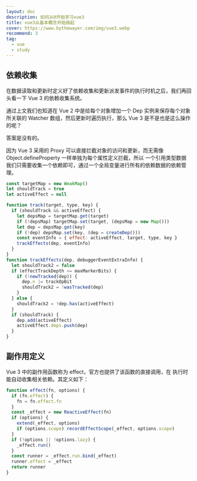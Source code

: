 ```yaml
---
layout: doc
description: 如何从0开始学习vue3
title: vue3从基本概念开始搞起
cover: https://www.bythewayer.com/img/vue3.webp
recommend: 3
tag:
  - vue
  - study
---
```


## 依赖收集

在数据读取和更新时定义好了依赖收集和更新派发事件的执行时机之后，我们再回头看一下 Vue 3 的依赖收集系统。

通过上文我们也知道在 Vue 2 中是给每个对象增加一个 Dep 实例来保存每个对象所关联的 Watcher 数组，然后更新时遍历执行，那么 Vue 3 是不是也是这么操作的呢？

答案是没有的。

因为 Vue 3 采用的 Proxy 可以直接拦截对象的访问和更新，而无需像 Object.defineProperty 一样单独为每个属性定义拦截，所以 一个引用类型数据我们只需要收集一个依赖即可，通过一个全局变量进行所有的依赖数据的依赖管理。

```js
const targetMap = new WeakMap()
let shouldTrack = true
let activeEffect = null

function track(target, type, key) {
  if (shouldTrack && activeEffect) {
    let depsMap = targetMap.get(target)
    if (!depsMap) targetMap.set(target, (depsMap = new Map()))
    let dep = depsMap.get(key)
    if (!dep) depsMap.set(key, (dep = createDep()))
    const eventInfo = { effect: activeEffect, target, type, key }
    trackEffects(dep, eventInfo)
  }
}
function trackEffects(dep, debuggerEventExtraInfo) {
  let shouldTrack2 = false
  if (effectTrackDepth <= maxMarkerBits) {
    if (!newTracked(dep)) {
      dep.n |= trackOpBit
      shouldTrack2 = !wasTracked(dep)
    }
  } else {
    shouldTrack2 = !dep.has(activeEffect)
  }
  if (shouldTrack) {
    dep.add(activeEffect)
    activeEffect.deps.push(dep)
  }
}
```

## 副作用定义

Vue 3 中的副作用函数称为 effect，官方也提供了该函数的直接调用，在 执行时能自动收集相关依赖。其定义如下：

```js
function effect(fn, options) {
  if (fn.effect) {
    fn = fn.effect.fn
  }
  const _effect = new ReactiveEffect(fn)
  if (options) {
    extend(_effect, options)
    if (options.scope) recordEffectScope(_effect, options.scope)
  }
  if (!options || !options.lazy) {
    _effect.run()
  }
  const runner = _effect.run.bind(_effect)
  runner.effect = _effect
  return runner
}
```
